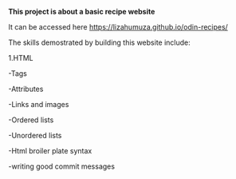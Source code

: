 **This project is about a basic recipe website**

It can be accessed here https://lizahumuza.github.io/odin-recipes/

The skills demostrated by building this website include:

1.HTML

-Tags

-Attributes

-Links and images

-Ordered lists

-Unordered lists

-Html broiler plate syntax

-writing good commit messages
